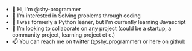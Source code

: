 - 👋 Hi, I’m @shy-programmer
- 👀 I’m interested in Solving problems through coding
- 🌱 I was formerly a Python leaner, but I'm currently learning Javascript
- 💞️ I’m looking to collaborate on any project (could be a startup, a community project, learning project et c.) 
- 📫 You can reach me on twitter (@shy_programmer) or here on github

<!---
shy-programmer/shy-programmer is a ✨ special ✨ repository because its `README.md` (this file) appears on your GitHub profile.
You can click the Preview link to take a look at your changes.
--->
